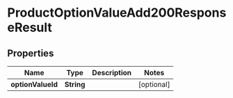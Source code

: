 

# ProductOptionValueAdd200ResponseResult

## Properties

Name | Type | Description | Notes
------------ | ------------- | ------------- | -------------
**optionValueId** | **String** |  |  [optional]




